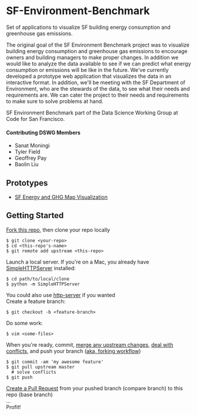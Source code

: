 # SF-Environment-Benchmark
Set of applications to visualize SF building energy consumption and greenhouse gas emissions.

The original goal of the SF Environment Benchmark project was to visualize building energy consumption and greenhouse gas emissions to encourage owners and building managers to make proper changes. In addition we would like to analyze the data available to see if we can predict what energy consumption or emissions will be like in the future. We've currently developed a prototype web application that visualizes the data in an interactive format. In addition, we'll be meeting with the SF Department of Environment, who are the stewards of the data, to see what their needs and requirements are. We can cater the project to their needs and requirements to make sure to solve problems at hand.


SF Environment Benchmark part of the Data Science Working Group at Code for San Francisco.

#### Contributing DSWG Members
- Sanat Moningi
- Tyler Field
- Geoffrey Pay
- Baolin Liu

## Prototypes
 - [SF Energy and GHG Map Visualization](http://smoningi.github.io/SF-Environment-Benchmark/map/)

## Getting Started

[Fork this repo](https://help.github.com/articles/fork-a-repo/), then clone your repo locally
```
$ git clone <your-repo>
$ cd <this-repo's-name>
$ git remote add upstream <this-repo>
```
Launch a local server.  If you're on a Mac, you already have [SimpleHTTPServer](http://www.pythonforbeginners.com/modules-in-python/how-to-use-simplehttpserver/) installed:  
```
$ cd path/to/local/clone
$ python -m SimpleHTTPServer
```
You could also use [http-server](https://www.npmjs.com/package/http-server) if you wanted  
Create a feature branch:
```
$ git checkout -b <feature-branch>
```
Do some work:  
```
$ vim <some-files>
```
When you're ready, commit, [merge any upstream changes](https://help.github.com/articles/merging-an-upstream-repository-into-your-fork/), [deal with conflicts](https://help.github.com/articles/resolving-a-merge-conflict-from-the-command-line/), and push your branch ([aka, forking workflow](https://www.atlassian.com/git/tutorials/comparing-workflows/forking-workflow))   
```
$ git commit -am 'my awesome feature'
$ git pull upstream master
  # solve conflicts
$ git push
```
[Create a Pull Request](https://help.github.com/articles/creating-a-pull-request/) from your pushed branch (compare branch) to this repo (base branch)   
...  
Profit!
